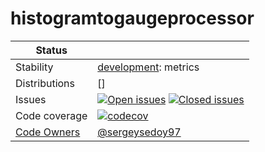 # histogramtogaugeprocessor

<!-- status autogenerated section -->
| Status        |           |
| ------------- |-----------|
| Stability     | [development]: metrics   |
| Distributions | [] |
| Issues        | [![Open issues](https://img.shields.io/github/issues-search/open-telemetry/opentelemetry-collector-contrib?query=is%3Aissue%20is%3Aopen%20label%3Aprocessor%2Fhistogramtogauge%20&label=open&color=orange&logo=opentelemetry)](https://github.com/open-telemetry/opentelemetry-collector-contrib/issues?q=is%3Aopen+is%3Aissue+label%3Aprocessor%2Fhistogramtogauge) [![Closed issues](https://img.shields.io/github/issues-search/open-telemetry/opentelemetry-collector-contrib?query=is%3Aissue%20is%3Aclosed%20label%3Aprocessor%2Fhistogramtogauge%20&label=closed&color=blue&logo=opentelemetry)](https://github.com/open-telemetry/opentelemetry-collector-contrib/issues?q=is%3Aclosed+is%3Aissue+label%3Aprocessor%2Fhistogramtogauge) |
| Code coverage | [![codecov](https://codecov.io/github/open-telemetry/opentelemetry-collector-contrib/graph/main/badge.svg?component=processor_histogramtogauge)](https://app.codecov.io/gh/open-telemetry/opentelemetry-collector-contrib/tree/main/?components%5B0%5D=processor_histogramtogauge&displayType=list) |
| [Code Owners](https://github.com/open-telemetry/opentelemetry-collector-contrib/blob/main/CONTRIBUTING.md#becoming-a-code-owner)    | [@sergeysedoy97](https://www.github.com/sergeysedoy97) |

[development]: https://github.com/open-telemetry/opentelemetry-collector/blob/main/docs/component-stability.md#development
<!-- end autogenerated section -->

